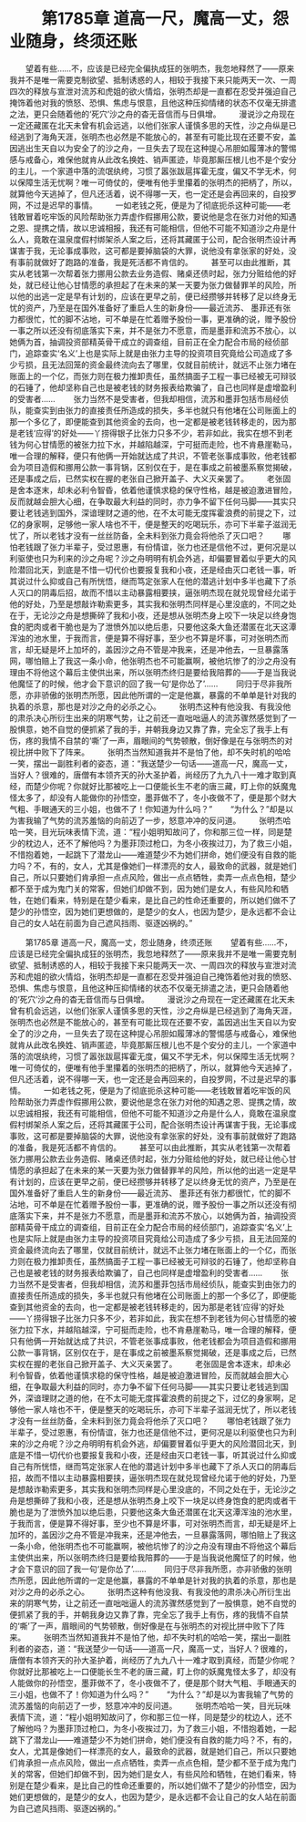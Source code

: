 # 　　第1785章 道高一尺，魔高一丈，怨业随身，终须还账
　　望着有些……不，应该是已经完全偏执成狂的张明杰，我忽地释然了——原来我并不是唯一需要克制欲望、抵制诱惑的人，相较于我接下来只能两天一次、一周四次的释放与宣泄对流苏和虎姐的欲火情焰，张明杰却是一直都在忍受并强迫自己掩饰着他对我的愤怒、恐惧、焦虑与恨意，且他这种压抑情绪的状态不仅毫无排遣之法，更只会随着他的‘死穴’沙之舟的杳无音信而与日俱增。
　　漫说沙之舟现在一定还藏匿在北天未曾有机会远逃，以他们张家人谨慎多思的天性，沙之舟纵是已经逃到了海角天涯，张明杰也必然是不能放心的，甚至有可能比现在还要不安，盖因逃出生天自以为安全了的沙之舟，一旦失去了现在这种提心吊胆如履薄冰的警惕感与戒备心，难保他就肯从此改名换姓、销声匿迹，毕竟那厮压根儿也不是个安分的主儿，一个家道中落的流氓纨绔，习惯了嚣张跋扈挥霍无度，偏又不学无术，何以保障生活无忧啊？唯一可倚仗的，便唯有他手里攥着的张明杰的把柄了，所以，就算他今天逃掉了，但凡还活着，说不得哪一天，也一定还是会再回来的，自投罗网，不过是迟早的事情。
　　一如老钱之死，便是为了彻底扼杀这种可能——老钱敢冒着吃牢饭的风险帮助张力弄虚作假挪用公款，要说他是念在张力对他的知遇之恩、提携之情，故以忠诚相报，我还有可能相信，但他不可能不知道沙之舟是什么人，竟敢在温泉度假村绑架杀人案之后，还将其藏匿于公司，配合张明杰设计再谋害于我，无论事成事败，这可都是要掉脑袋的大罪，说他没有拿张家的好处，没有事前就做好了跑路的准备，我是死活都不肯信的。
　　甚至可以由此推断，其实从老钱第一次帮着张力挪用公款去业务造假、赌桌还债时起，张力分赃给他的好处，就已经让他心甘情愿的承担起了在未来的某一天要为张力做替罪羊的风险，所以他的出逃一定是早有计划的，应该在更早之前，便已经攒够并转移了足以终身无忧的资产，乃至是在国外准备好了重启人生的新身份——最近流苏、 墨菲还有张力都很忙，忙的脚不沾地，可不单是在忙着赠予股份一事，更准确的说，赠予股份一事之所以还没有彻底落实下来，并不是张力不愿意，而是墨菲和流苏不放心，以她俩为首，抽调投资部精英骨干成立的调查组，目前正在全力配合市局的经侦部门，追踪查实‘名义’上也是实际上就是由张力主导的投资项目究竟给公司造成了多少亏损，且无法回笼的资金最终流向去了哪里，仅就目前统计，就远不止张力堵在账面上的一个亿，而张力则在极力推卸责任，虽然搞面子工程一事已经被无可辩驳的石锤了，他却坚称自己也是被老钱的财务报表给欺骗了，自己也同样是虚增盈利的受害者……
　　张力当然不是受害者，但我却相信，流苏和墨菲包括市局经侦队，能查实到由张力的直接责任所造成的损失，多半也就只有他堵在公司账面上的那一个多亿了，即便能查到其他资金的去向，也一定都是被老钱转移走的，因为那是老钱‘应得’的好处——丫捞得银子比张力只多不少，若非如此，我实在想不到老钱为何心甘情愿的被张力拉下水，并越陷越深，宁可挺而走险，也不肯悬崖勒马，唯一合理的解释，便只有他俩一开始就达成了共识，不管老张事成事败，他老钱都会为项目造假和挪用公款一事背锅，区别仅在于，是在事成之前被墨系察觉揭破，还是事成之后，已然实权在握的老张自己掀开盖子、大义灭亲罢了。
　　老张固是舍本逐末，却未必利令智昏，依着他谨慎求稳的保守性格，越是被迫激进冒险，反而就越会胆大心细，在争取最大利益的同时，亦力争不留下任何马脚——其实只要让老钱逃到国外，深谙理财之道的他，在不太可能无度挥霍浪费的前提之下，过亿的身家啊，足够他一家人啥也不干，便是整天的吃喝玩乐，亦可下半辈子滋润无忧了，所以老钱才没有一丝丝防备，全未料到张力竟会将他杀了灭口吧？
　　哪怕老钱跟了张力半辈子，受过恩惠，有份情谊，张力也还是信他不过，更何况是以利驱使也只为利来的沙之舟呢？沙之舟明明有机会外逃，却偏要冒着似乎更大的风险潜回北天，到底是不惜一切代价也要报复我和小夜，还是经由灭口老钱一事，听其说过什么抑或自己有所恍悟，继而笃定张家人在他的潜逃计划中多半也藏下了杀人灭口的阴毒后招，故而不惜以主动暴露相要挟，逼张明杰现在就兑现曾经允诺于他的好处，乃至是想敲诈勒索更多，其实我和张明杰同样是心里没底的，不同之处在于，无论沙之舟是想撕碎了我和小夜，还是想从张明杰身上咬下一块足以终身饱食的肥肉或者干脆也是为了泄愤外加以绝后患，只要他这条大鱼还潜匿在北天这潭浑浊的池水里，于我而言，便是算不得好事，至少也不算是坏事，可对张明杰而言，却无疑是坏上加坏的，盖因沙之舟不管是冲我来，还是冲他去，一旦暴露落网，哪怕赔上了我这一条小命，他张明杰也不可能赢啊，被他坑惨了的沙之舟没有理由不将他这个幕后主使供出来，所以张明杰终归是要给我陪葬的——于是当我说他魔怔了的时候，他才会下意识的回了我一句‘是你怂了’……
　　同归于尽非我所愿，亦非骄傲的张明杰所愿，因此他所谓的一定是他赢，暴露的不单单是针对我的执着的杀意，那也是对沙之舟的必杀之心。
　　张明杰这种有他没我、有我没他的肃杀决心所衍生出来的阴寒气势，让之前还一直咄咄逼人的流苏骤然感觉到了一股惧意，她不自觉的便抓紧了我的手，并朝我身边又靠了靠，完全忘了我手上有伤，疼的我情不自禁的‘嘶’了一声，眉眼间的气势顿散，倒好像是在与张明杰的对视比拼中败下了阵来。
　　张明杰当然知道我并不是怕了他，却不失时机的哈哈一笑，摆出一副胜利者的姿态，道：“我送楚少一句话——道高一尺，魔高一丈，当好人？很难的，唐僧有本领齐天的孙大圣护着，尚经历了九九八十一难才取到真经，而楚少你呢？你就好比那被吃上一口便能长生不老的唐三藏，盯上你的妖魔鬼怪太多了，却没有人能做你的孙悟空，墨菲做不了，冬小夜做不了，便是那个财大气粗、手眼通天的三小姐，也做不了！你知道为什么吗？”
　　“为什么？”却是以为害我输了气势的流苏羞恼的向前迈了一步，怒意冲冲的反问道。
　　张明杰哈哈一笑，目光玩味表情下流，道：“程小姐明知故问了，你和那三位一样，同是楚少的枕边人，还不了解他吗？为墨菲顶过枪口，为冬小夜挨过刀，为了救三小姐，不惜抱着她，一起跳下了潜龙山——难道楚少不为她们拼命，她们便没有自救的能力吗？不，有的，女人，尤其是像她们一样漂亮的女人，最致命的武器，就是她们自己，所以只要她们肯承担一点点风险，做出一点点牺牲，卖弄一点点色相，楚少都不至于成为鬼门关的常客，但她们却做不到，因为她们是女人，有些风险和牺牲，在她们看来，特别是在楚少看来，是比自己的性命还重要的，所以她们做不了楚少的孙悟空，因为她们更想做的，是楚少的女人，也因为楚少，是永远都不会让自己的女人站在前面为自己遮风挡雨、驱逐凶祸的。”

　　第1785章 道高一尺，魔高一丈，怨业随身，终须还账
　　望着有些……不，应该是已经完全偏执成狂的张明杰，我忽地释然了——原来我并不是唯一需要克制欲望、抵制诱惑的人，相较于我接下来只能两天一次、一周四次的释放与宣泄对流苏和虎姐的欲火情焰，张明杰却是一直都在忍受并强迫自己掩饰着他对我的愤怒、恐惧、焦虑与恨意，且他这种压抑情绪的状态不仅毫无排遣之法，更只会随着他的‘死穴’沙之舟的杳无音信而与日俱增。
　　漫说沙之舟现在一定还藏匿在北天未曾有机会远逃，以他们张家人谨慎多思的天性，沙之舟纵是已经逃到了海角天涯，张明杰也必然是不能放心的，甚至有可能比现在还要不安，盖因逃出生天自以为安全了的沙之舟，一旦失去了现在这种提心吊胆如履薄冰的警惕感与戒备心，难保他就肯从此改名换姓、销声匿迹，毕竟那厮压根儿也不是个安分的主儿，一个家道中落的流氓纨绔，习惯了嚣张跋扈挥霍无度，偏又不学无术，何以保障生活无忧啊？唯一可倚仗的，便唯有他手里攥着的张明杰的把柄了，所以，就算他今天逃掉了，但凡还活着，说不得哪一天，也一定还是会再回来的，自投罗网，不过是迟早的事情。
　　一如老钱之死，便是为了彻底扼杀这种可能——老钱敢冒着吃牢饭的风险帮助张力弄虚作假挪用公款，要说他是念在张力对他的知遇之恩、提携之情，故以忠诚相报，我还有可能相信，但他不可能不知道沙之舟是什么人，竟敢在温泉度假村绑架杀人案之后，还将其藏匿于公司，配合张明杰设计再谋害于我，无论事成事败，这可都是要掉脑袋的大罪，说他没有拿张家的好处，没有事前就做好了跑路的准备，我是死活都不肯信的。
　　甚至可以由此推断，其实从老钱第一次帮着张力挪用公款去业务造假、赌桌还债时起，张力分赃给他的好处，就已经让他心甘情愿的承担起了在未来的某一天要为张力做替罪羊的风险，所以他的出逃一定是早有计划的，应该在更早之前，便已经攒够并转移了足以终身无忧的资产，乃至是在国外准备好了重启人生的新身份——最近流苏、 墨菲还有张力都很忙，忙的脚不沾地，可不单是在忙着赠予股份一事，更准确的说，赠予股份一事之所以还没有彻底落实下来，并不是张力不愿意，而是墨菲和流苏不放心，以她俩为首，抽调投资部精英骨干成立的调查组，目前正在全力配合市局的经侦部门，追踪查实‘名义’上也是实际上就是由张力主导的投资项目究竟给公司造成了多少亏损，且无法回笼的资金最终流向去了哪里，仅就目前统计，就远不止张力堵在账面上的一个亿，而张力则在极力推卸责任，虽然搞面子工程一事已经被无可辩驳的石锤了，他却坚称自己也是被老钱的财务报表给欺骗了，自己也同样是虚增盈利的受害者……
　　张力当然不是受害者，但我却相信，流苏和墨菲包括市局经侦队，能查实到由张力的直接责任所造成的损失，多半也就只有他堵在公司账面上的那一个多亿了，即便能查到其他资金的去向，也一定都是被老钱转移走的，因为那是老钱‘应得’的好处——丫捞得银子比张力只多不少，若非如此，我实在想不到老钱为何心甘情愿的被张力拉下水，并越陷越深，宁可挺而走险，也不肯悬崖勒马，唯一合理的解释，便只有他俩一开始就达成了共识，不管老张事成事败，他老钱都会为项目造假和挪用公款一事背锅，区别仅在于，是在事成之前被墨系察觉揭破，还是事成之后，已然实权在握的老张自己掀开盖子、大义灭亲罢了。
　　老张固是舍本逐末，却未必利令智昏，依着他谨慎求稳的保守性格，越是被迫激进冒险，反而就越会胆大心细，在争取最大利益的同时，亦力争不留下任何马脚——其实只要让老钱逃到国外，深谙理财之道的他，在不太可能无度挥霍浪费的前提之下，过亿的身家啊，足够他一家人啥也不干，便是整天的吃喝玩乐，亦可下半辈子滋润无忧了，所以老钱才没有一丝丝防备，全未料到张力竟会将他杀了灭口吧？
　　哪怕老钱跟了张力半辈子，受过恩惠，有份情谊，张力也还是信他不过，更何况是以利驱使也只为利来的沙之舟呢？沙之舟明明有机会外逃，却偏要冒着似乎更大的风险潜回北天，到底是不惜一切代价也要报复我和小夜，还是经由灭口老钱一事，听其说过什么抑或自己有所恍悟，继而笃定张家人在他的潜逃计划中多半也藏下了杀人灭口的阴毒后招，故而不惜以主动暴露相要挟，逼张明杰现在就兑现曾经允诺于他的好处，乃至是想敲诈勒索更多，其实我和张明杰同样是心里没底的，不同之处在于，无论沙之舟是想撕碎了我和小夜，还是想从张明杰身上咬下一块足以终身饱食的肥肉或者干脆也是为了泄愤外加以绝后患，只要他这条大鱼还潜匿在北天这潭浑浊的池水里，于我而言，便是算不得好事，至少也不算是坏事，可对张明杰而言，却无疑是坏上加坏的，盖因沙之舟不管是冲我来，还是冲他去，一旦暴露落网，哪怕赔上了我这一条小命，他张明杰也不可能赢啊，被他坑惨了的沙之舟没有理由不将他这个幕后主使供出来，所以张明杰终归是要给我陪葬的——于是当我说他魔怔了的时候，他才会下意识的回了我一句‘是你怂了’……
　　同归于尽非我所愿，亦非骄傲的张明杰所愿，因此他所谓的一定是他赢，暴露的不单单是针对我的执着的杀意，那也是对沙之舟的必杀之心。
　　张明杰这种有他没我、有我没他的肃杀决心所衍生出来的阴寒气势，让之前还一直咄咄逼人的流苏骤然感觉到了一股惧意，她不自觉的便抓紧了我的手，并朝我身边又靠了靠，完全忘了我手上有伤，疼的我情不自禁的‘嘶’了一声，眉眼间的气势顿散，倒好像是在与张明杰的对视比拼中败下了阵来。
　　张明杰当然知道我并不是怕了他，却不失时机的哈哈一笑，摆出一副胜利者的姿态，道：“我送楚少一句话——道高一尺，魔高一丈，当好人？很难的，唐僧有本领齐天的孙大圣护着，尚经历了九九八十一难才取到真经，而楚少你呢？你就好比那被吃上一口便能长生不老的唐三藏，盯上你的妖魔鬼怪太多了，却没有人能做你的孙悟空，墨菲做不了，冬小夜做不了，便是那个财大气粗、手眼通天的三小姐，也做不了！你知道为什么吗？”
　　“为什么？”却是以为害我输了气势的流苏羞恼的向前迈了一步，怒意冲冲的反问道。
　　张明杰哈哈一笑，目光玩味表情下流，道：“程小姐明知故问了，你和那三位一样，同是楚少的枕边人，还不了解他吗？为墨菲顶过枪口，为冬小夜挨过刀，为了救三小姐，不惜抱着她，一起跳下了潜龙山——难道楚少不为她们拼命，她们便没有自救的能力吗？不，有的，女人，尤其是像她们一样漂亮的女人，最致命的武器，就是她们自己，所以只要她们肯承担一点点风险，做出一点点牺牲，卖弄一点点色相，楚少都不至于成为鬼门关的常客，但她们却做不到，因为她们是女人，有些风险和牺牲，在她们看来，特别是在楚少看来，是比自己的性命还重要的，所以她们做不了楚少的孙悟空，因为她们更想做的，是楚少的女人，也因为楚少，是永远都不会让自己的女人站在前面为自己遮风挡雨、驱逐凶祸的。”
